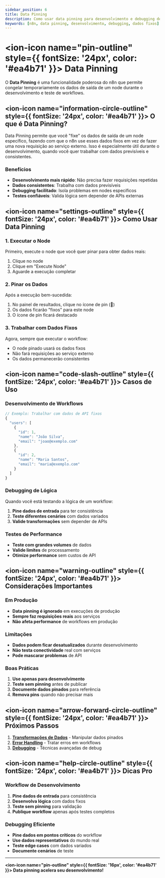 ```yaml
---
sidebar_position: 6
title: Data Pinning
description: Como usar data pinning para desenvolvimento e debugging de workflows
keywords: [n8n, data pinning, desenvolvimento, debugging, dados fixos]
---
```


# <ion-icon name="pin-outline" style={{ fontSize: '24px', color: '#ea4b71' }}></ion-icon> Data Pinning

O **Data Pinning** é uma funcionalidade poderosa do n8n que permite congelar temporariamente os dados de saída de um node durante o desenvolvimento e teste de workflows.

## <ion-icon name="information-circle-outline" style={{ fontSize: '24px', color: '#ea4b71' }}></ion-icon> O que é Data Pinning?

Data Pinning permite que você "fixe" os dados de saída de um node específico, fazendo com que o n8n use esses dados fixos em vez de fazer uma nova requisição ao serviço externo. Isso é especialmente útil durante o desenvolvimento, quando você quer trabalhar com dados previsíveis e consistentes.

### Benefícios

- **Desenvolvimento mais rápido**: Não precisa fazer requisições repetidas
- **Dados consistentes**: Trabalha com dados previsíveis
- **Debugging facilitado**: Isola problemas em nodes específicos
- **Testes confiáveis**: Valida lógica sem depender de APIs externas

## <ion-icon name="settings-outline" style={{ fontSize: '24px', color: '#ea4b71' }}></ion-icon> Como Usar Data Pinning

### 1. Executar o Node

Primeiro, execute o node que você quer pinar para obter dados reais:

1. Clique no node
2. Clique em "Execute Node"
3. Aguarde a execução completar

### 2. Pinar os Dados

Após a execução bem-sucedida:

1. No painel de resultados, clique no ícone de pin (📌)
2. Os dados ficarão "fixos" para este node
3. O ícone de pin ficará destacado

### 3. Trabalhar com Dados Fixos

Agora, sempre que executar o workflow:

- O node pinado usará os dados fixos
- Não fará requisições ao serviço externo
- Os dados permanecerão consistentes

## <ion-icon name="code-slash-outline" style={{ fontSize: '24px', color: '#ea4b71' }}></ion-icon> Casos de Uso

### Desenvolvimento de Workflows

```javascript
// Exemplo: Trabalhar com dados de API fixos
{
  "users": [
    {
      "id": 1,
      "name": "João Silva",
      "email": "joao@exemplo.com"
    },
    {
      "id": 2,
      "name": "Maria Santos",
      "email": "maria@exemplo.com"
    }
  ]
}
```

### Debugging de Lógica

Quando você está testando a lógica de um workflow:

1. **Pine dados de entrada** para ter consistência
2. **Teste diferentes cenários** com dados variados
3. **Valide transformações** sem depender de APIs

### Testes de Performance

- **Teste com grandes volumes** de dados
- **Valide limites** de processamento
- **Otimize performance** sem custos de API

## <ion-icon name="warning-outline" style={{ fontSize: '24px', color: '#ea4b71' }}></ion-icon> Considerações Importantes

### Em Produção

- **Data pinning é ignorado** em execuções de produção
- **Sempre faz requisições reais** aos serviços
- **Não afeta performance** de workflows em produção

### Limitações

- **Dados podem ficar desatualizados** durante desenvolvimento
- **Não testa conectividade** real com serviços
- **Pode mascarar problemas** de API

### Boas Práticas

1. **Use apenas para desenvolvimento**
2. **Teste sem pinning** antes de publicar
3. **Documente dados pinados** para referência
4. **Remova pins** quando não precisar mais

## <ion-icon name="arrow-forward-circle-outline" style={{ fontSize: '24px', color: '#ea4b71' }}></ion-icon> Próximos Passos

1. **[Transformações de Dados](./transformacoes-dados)** - Manipular dados pinados
2. **[Error Handling](../01-flow-logic/error-handling)** - Tratar erros em workflows
3. **[Debugging](../01-flow-logic/debugging)** - Técnicas avançadas de debug

## <ion-icon name="help-circle-outline" style={{ fontSize: '24px', color: '#ea4b71' }}></ion-icon> Dicas Pro

### Workflow de Desenvolvimento

1. **Pine dados de entrada** para consistência
2. **Desenvolva lógica** com dados fixos
3. **Teste sem pinning** para validação
4. **Publique workflow** apenas após testes completos

### Debugging Eficiente

- **Pine dados em pontos críticos** do workflow
- **Use dados representativos** do mundo real
- **Teste edge cases** com dados variados
- **Documente cenários** de teste

---

**<ion-icon name="pin-outline" style={{ fontSize: '16px', color: '#ea4b71' }}></ion-icon> Data pinning acelera seu desenvolvimento!** 
